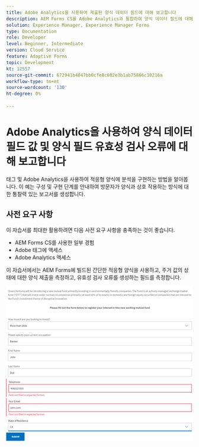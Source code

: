 ```yaml
---
title: Adobe Analytics을 사용하여 제출된 양식 데이터 필드에 대해 보고합니다
description: AEM Forms CS를 Adobe Analytics과 통합하여 양식 데이터 필드에 대해 보고합니다
solution: Experience Manager, Experience Manager Forms
type: Documentation
role: Developer
level: Beginner, Intermediate
version: Cloud Service
feature: Adaptive Forms
topic: Development
kt: 12557
source-git-commit: 672941b4047bb0cfe8c602e3b1ab75866c10216a
workflow-type: tm+mt
source-wordcount: '130'
ht-degree: 0%

---
```


# Adobe Analytics을 사용하여 양식 데이터 필드 값 및 양식 필드 유효성 검사 오류에 대해 보고합니다

태그 및 Adobe Analytics을 사용하여 적응형 양식에 분석을 구현하는 방법을 알아봅니다. 이 예는 구성 및 구현 단계를 안내하여 방문자가 양식과 상호 작용하는 방식에 대한 통찰력 있는 보고서를 생성합니다.

## 사전 요구 사항

이 자습서를 최대한 활용하려면 다음 사전 요구 사항을 충족하는 것이 좋습니다.

* AEM Forms CS를 사용한 일부 경험
* Adobe 태그에 액세스
* Adobe Analytics 액세스



이 자습서에서는 AEM Forms에 빌드된 간단한 적응형 양식을 사용하고, 주거 값의 상태에 대한 양식 제출을 측정하고, 유효성 검사 오류를 생성하는 필드를 측정합니다.

![적응형 양식](assets/use-case.png)


